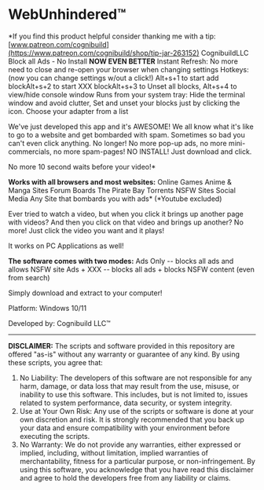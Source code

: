 # WebUnhindered™
*If you find this product helpful consider thanking me with a tip: [www.patreon.com/cognibuild](https://www.patreon.com/cognibuild/shop/tip-jar-263152)
CognibuildLLC
Block all Ads - No Install
**NOW EVEN BETTER**
Instant Refresh: No more need to close and re-open your browser when changing settings
Hotkeys: (now you can change settings w/out a click!) Alt+s+1 to start add blockAlt+s+2 to start XXX blockAlt+s+3 to Unset all blocks, Alt+s+4 to view/hide console window
Runs from your system tray: Hide the terminal window and avoid clutter, Set and unset your blocks just by clicking the icon. Choose your adapter from a list

We've just developed this app and it's AWESOME! We all know what it's like to go to a website and get bombarded with spam. Sometimes so bad you can't even click anything. No longer! No more pop-up ads, no more mini-commercials, no more spam-pages! NO INSTALL! Just download and click.

No more 10 second waits before your video!*

**Works with all browsers and most websites:**
Online Games
Anime & Manga Sites
Forum Boards
The Pirate Bay
Torrents
NSFW Sites
Social Media
Any Site that bombards you with ads*
(*Youtube excluded)

Ever tried to watch a video, but when you click it brings up another page with videos? And then you click on that video and brings up another? No more! Just click the video you want and it plays!

It works on PC Applications as well!

**The software comes with two modes:**
Ads Only -- blocks all ads and allows NSFW site
Ads + XXX -- blocks all ads + blocks NSFW content (even from search)

Simply download and extract to your computer!

Platform: Windows 10/11

Developed by: Cognibuild LLC™

******************************
**DISCLAIMER:**
The scripts and software provided in this repository are offered "as-is" without any warranty or guarantee of any kind. By using these scripts, you agree that:

1. No Liability: The developers of this software are not responsible for any harm, damage, or data loss that may result from the use, misuse, or inability to use this software. This includes, but is not limited to, issues related to system performance, data security, or system integrity.
2. Use at Your Own Risk: Any use of the scripts or software is done at your own discretion and risk. It is strongly recommended that you back up your data and ensure compatibility with your environment before executing the scripts.
3. No Warranty: We do not provide any warranties, either expressed or implied, including, without limitation, implied warranties of merchantability, fitness for a particular purpose, or non-infringement.
By using this software, you acknowledge that you have read this disclaimer and agree to hold the developers free from any liability or claims.
